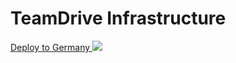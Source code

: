 # TeamDrive Infrastructure

<a href="https://portal.microsoftazure.de/#create/Microsoft.Template/uri/https%3A%2F%2Fraw.githubusercontent.com%2Fchgeuer%2Ftd%2Fmaster%2FARM%2Flongterm.json" target="_blank">
Deploy to Germany
    <img src="http://azuredeploy.net/deploybutton.png"/>
</a>
